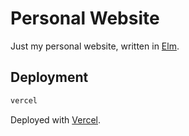 # Personal Website

Just my personal website, written in [Elm](https://elm-lang.org/).

## Deployment

```bash
vercel
```

Deployed with [Vercel](https://vercel.com/).
